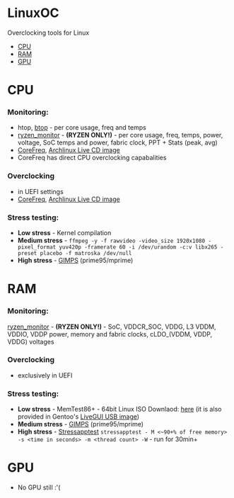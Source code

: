 # LinuxOC
Overclocking tools for Linux

- [CPU](#cpu)
- [RAM](#ram)
- [GPU](#gpu)

# CPU
### Monitoring:
- htop, [btop](https://github.com/aristocratos/btop) - per core usage, freq and temps
- [ryzen_monitor](https://github.com/hattedsquirrel/ryzen_monitor) -  **(RYZEN ONLY!)** - per core usage, freq, temps, power, voltage, SoC temps and power, fabric clock, PPT + Stats (peak, avg)
- [CoreFreq](https://github.com/cyring/CoreFreq), [Archlinux Live CD image](https://github.com/cyring/CoreFreq/wiki/Live-CD)
- CoreFreq has direct CPU overclocking capabalities
### Overclocking
- in UEFI settings
- [CoreFreq](https://github.com/cyring/CoreFreq), [Archlinux Live CD image](https://github.com/cyring/CoreFreq/wiki/Live-CD)
### Stress testing:
- **Low stress** - Kernel compilation
- **Medium stress** - `ffmpeg -y -f rawvideo -video_size 1920x1080 -pixel_format yuv420p -framerate 60 -i /dev/urandom -c:v libx265 -preset placebo -f matroska /dev/null`
- **High stress** - [GIMPS](https://www.mersenne.org/download/) (prime95/mprime)

# RAM
### Monitoring:
[ryzen_monitor](https://github.com/hattedsquirrel/ryzen_monitor) -  **(RYZEN ONLY!)** - SoC, VDDCR_SOC, VDDG, L3 VDDM, VDDIO, VDDP power, memory and fabric clocks, cLDO_(VDDM, VDDP, VDDG) voltages
### Overclocking
- exclusively in UEFI
### Stress testing:
- **Low stress** - MemTest86+ - 64bit Linux ISO Downlaod: [here](https://www.memtest.org/download/v7.00/mt86plus_7.00_64.iso.zip) (it is also provided in Gentoo's [LiveGUI USB image](https://www.gentoo.org/downloads/))
- **Medium stress** - [GIMPS](https://www.mersenne.org/download/) (prime95/mprime)
- **High stress** - [Stressapptest](https://github.com/stressapptest/stressapptest) `stressapptest - M <~90+% of free memory> -s <time in seconds> -m <thread count> -W` - run for 30min+

# GPU
- No GPU still :'(
